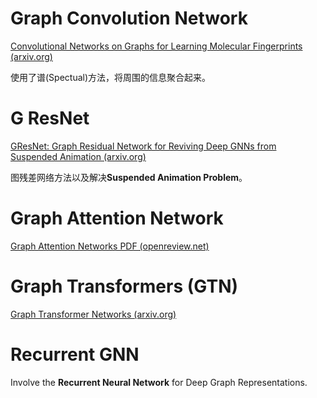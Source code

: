 # Graph Convolution Network

[Convolutional Networks on Graphs for Learning Molecular Fingerprints (arxiv.org)](https://arxiv.org/abs/1509.09292)

使用了谱(Spectual)方法，将周围的信息聚合起来。

# G ResNet

[GResNet: Graph Residual Network for Reviving Deep GNNs from Suspended Animation (arxiv.org)](https://arxiv.org/abs/1909.05729)

图残差网络方法以及解决**Suspended Animation Problem**。

# Graph Attention Network

[Graph Attention Networks PDF (openreview.net)](https://openreview.net/pdf?id=rJXMpikCZ)


# Graph Transformers (GTN)

[Graph Transformer Networks (arxiv.org)](https://arxiv.org/abs/1911.06455)

# Recurrent GNN

Involve the **Recurrent Neural Network** for Deep Graph Representations.
